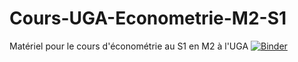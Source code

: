 # Cours-UGA-Econometrie-M2-S1
 Matériel pour le cours d'économétrie au S1 en M2 à l'UGA
[![Binder](https://mybinder.org/badge_logo.svg)](https://mybinder.org/v2/gh/MWUrda/Cours-UGA-Econometrie-M2-S1.git/HEAD)
